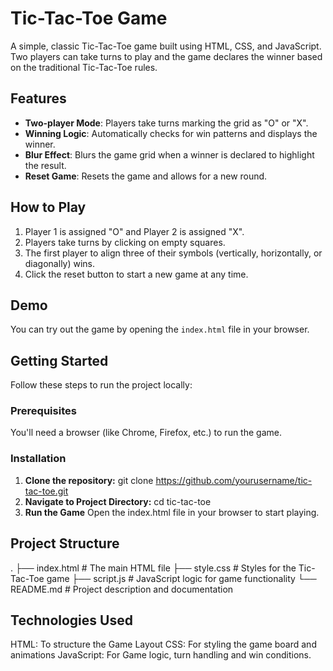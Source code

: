 # Tic-Tac-Toe Game

A simple, classic Tic-Tac-Toe game built using HTML, CSS, and JavaScript. Two players can take turns to play and the game declares the winner based on the traditional Tic-Tac-Toe rules.

## Features

- **Two-player Mode**: Players take turns marking the grid as "O" or "X".
- **Winning Logic**: Automatically checks for win patterns and displays the winner.
- **Blur Effect**: Blurs the game grid when a winner is declared to highlight the result.
- **Reset Game**: Resets the game and allows for a new round.

## How to Play

1. Player 1 is assigned "O" and Player 2 is assigned "X".
2. Players take turns by clicking on empty squares.
3. The first player to align three of their symbols (vertically, horizontally, or diagonally) wins.
4. Click the reset button to start a new game at any time.

## Demo

You can try out the game by opening the `index.html` file in your browser.

## Getting Started

Follow these steps to run the project locally:

### Prerequisites

You'll need a browser (like Chrome, Firefox, etc.) to run the game.
 
### Installation

1. **Clone the repository:**
   git clone https://github.com/yourusername/tic-tac-toe.git
2. **Navigate to Project Directory:**
   cd tic-tac-toe
3. **Run the Game**
   Open the index.html file in your browser to start playing.

## Project Structure
.
├── index.html    # The main HTML file
├── style.css     # Styles for the Tic-Tac-Toe game
├── script.js     # JavaScript logic for game functionality
└── README.md     # Project description and documentation

## Technologies Used
HTML: To structure the Game Layout
CSS: For styling the game board and animations
JavaScript: For Game logic, turn handling and win conditions.
